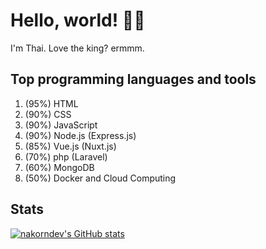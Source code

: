 # Hello, world! 👋🌐

I'm Thai. Love the king? ermmm.

## Top programming languages and tools

1. (95%) HTML
2. (90%) CSS
3. (90%) JavaScript
4. (90%) Node.js (Express.js)
5. (85%) Vue.js (Nuxt.js)
6. (70%) php (Laravel)
7. (60%) MongoDB
8. (50%) Docker and Cloud Computing

## Stats

[![nakorndev's GitHub stats](https://github-readme-stats.vercel.app/api?username=nakorndev&count_private=true&show_icons=true&theme=vue-dark)](https://github.com/anuraghazra/github-readme-stats)
